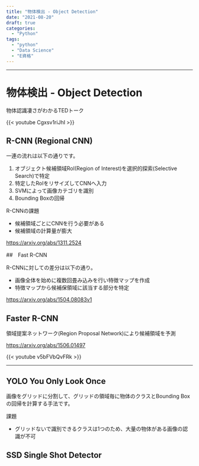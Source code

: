```yaml
---
title: "物体検出 - Object Detection"
date: "2021-08-20"
draft: true
categories:
  - "Python"
tags:
  - "python"
  - "Data Science"
  - "E資格"
---
```



---

# 物体検出 - Object Detection

物体認識凄さがわかるTEDトーク

{{< youtube Cgxsv1riJhI >}}


## R-CNN (Regional CNN)

一連の流れは以下の通りです。

1. オブジェクト候補領域RoI(Region of Interest)を選択的探索(Selective Search)で特定
2. 特定したRoIをリサイズしてCNNへ入力
3. SVMによって画像カテゴリを識別
4. Bounding Boxの回帰

R-CNNの課題
- 候補領域ごとにCNNを行う必要がある
- 候補領域の計算量が膨大

https://arxiv.org/abs/1311.2524

##　Fast R-CNN

R-CNNに対しての差分は以下の通り。

- 画像全体を始めに複数回畳み込みを行い特徴マップを作成
- 特徴マップから候補保領域に該当する部分を特定

https://arxiv.org/abs/1504.08083v1

## Faster R-CNN

領域提案ネットワーク(Region Proposal Network)により候補領域を予測

https://arxiv.org/abs/1506.01497


{{< youtube v5bFVbQvFRk >}}


---

## YOLO You Only Look Once

画像をグリッドに分割して、グリッドの領域毎に物体のクラスとBounding Boxの回帰を計算する手法です。

課題
- グリッドないで識別できるクラスは1つのため、大量の物体がある画像の認識が不可




## SSD Single Shot Detector
